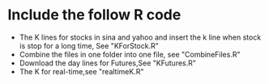# Include the follow R code
- The K lines for stocks in sina and yahoo and insert the k line when stock is stop for a long time, See "KForStock.R"
- Combine the files in one folder into one file, see "CombineFiles.R"
- Download the day lines for Futures,See "KFutures.R"
- The K for real-time,see "realtimeK.R"